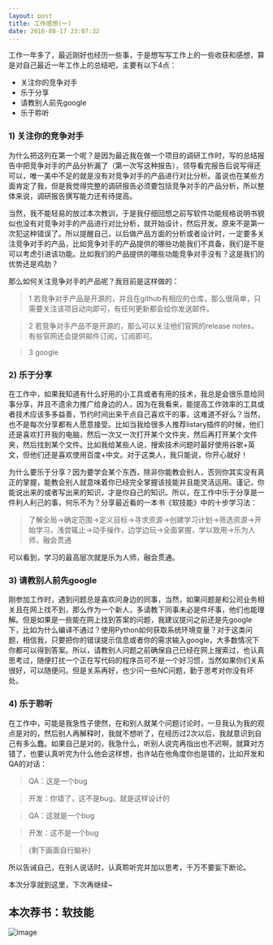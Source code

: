 ```yaml
---
layout: post
title: 工作感想(一)
date: 2016-08-17 23:07:32
---
```


工作一年多了，最近刚好也经历一些事，于是想写写工作上的一些收获和感想，算是对自己最近一年工作上的总结吧，主要有以下4点：

- 关注你的竞争对手
- 乐于分享
- 请教别人前先google
- 乐于聆听

### 1) 关注你的竞争对手

为什么把这列在第一个呢？是因为最近我在做一个项目的调研工作时，写的总结报告中把竞争对手的产品分析漏了（第一次写这种报告），领导看完报告后说写得还可以，唯一美中不足的就是没有对竞争对手的产品进行对比分析。虽说也在某些方面肯定了我，但是我觉得完整的调研报告必须要包括竞争对手的产品分析，所以整体来说，调研报告撰写能力还有待提高。

当然，我不能轻易的放过本次教训，于是我仔细回想之前写软件功能规格说明书貌似也没有对竞争对手的产品进行对比分析，就开始设计，然后开发。原来不是第一次犯这种错误了。所以提醒自己，以后做产品方面的分析或者设计时，一定要多关注竞争对手的产品，比如竞争对手的产品提供的哪些功能我们不具备，我们是不是可以考虑引进该功能。比如我们的产品提供的哪些功能竞争对手没有？这是我们的优势还是鸡肋？

那么如何关注竞争对手的产品呢？我目前是这样做的：

> 1 若竞争对手产品是开源的，并且在github有相应的仓库，那么很简单，只需要关注该项目动向即可，有任何更新都会给你发送邮件。

> 2 若竞争对手产品不是开源的，那么可以关注他们官网的release notes，有些官网还会提供邮件订阅，订阅即可。

> 3 google


### 2) 乐于分享

在工作中，如果我知道有什么好用的小工具或者有用的技术，我总是会很乐意给同事分享，并且不遗余力推广给身边的人，因为在我看来，能提高工作效率的工具或者技术应该多多益善，节约时间出来干点自己喜欢干的事，这难道不好么？当然，也不是每次分享都有人愿意接受。比如当我给很多人推荐listary插件的时候，他们还是喜欢打开我的电脑，然后一次又一次打开某个文件夹，然后再打开某个文件夹，然后找到某个文件。比如我给某些人说，搜索技术问题时最好使用谷歌+英文，但他们还是喜欢使用百度+中文。对于这类人，我只能说，你开心就好！

为什么要乐于分享？因为要学会某个东西，除非你能教会别人，否则你其实没有真正的掌握，能教会别人就意味着你已经完全掌握该技能并且能灵活运用。谨记，你能说出来的或者写出来的知识，才是你自己的知识。所以，在工作中乐于分享是一件利人利己的事，何乐不为？分享最近看的一本书《软技能》中的十步学习法：


> 了解全局->确定范围->定义目标->寻求资源->创建学习计划->筛选资源->开始学习，浅尝辄止->动手操作，边学边玩->全面掌握，学以致用->乐为人师，融会贯通

可以看到，学习的最高层次就是乐为人师，融会贯通。

### 3) 请教别人前先google

刚参加工作时，遇到问题总是喜欢问身边的同事，当然，如果问题是和公司业务相关且在网上找不到，那么作为一个新人，多请教下同事未必是件坏事，他们也能理解。但是如果是一些能在网上找到答案的问题，我建议提问之前还是先google下，比如为什么编译不通过？使用Python如何获取系统环境变量？对于这类问题，相信我，只要把你的错误提示信息或者你的需求输入google，大多数情况下你都可以得到答案。所以，请教别人问题之前确保自己已经在网上搜索过，也认真思考过，随便打扰一个正在写代码的程序员可不是一个好习惯，当然如果你们关系很好，可以随便问。但是关系再好，也少问一些NC问题，勤于思考对你没有坏处。


### 4) 乐于聆听

在工作中，可能是我急性子使然，在和别人就某个问题讨论时，一旦我认为我的观点是对的，然后别人再解释时，我就不想听了，在经历过2次以后，我就意识到自己有多么蠢。如果自己是对的，我急什么，听别人说完再指出也不迟啊，就算对方错了，也要认真听完为什么他会这样想，也许站在他角度你也是错的，比如开发和QA的对话：

> QA：这是一个bug

> 开发：你错了，这不是bug，就是这样设计的

> QA：这就是一个bug

> 开发：这不是一个bug

> (剩下画面自行脑补)

所以告诫自己，在别人说话时，认真聆听完并加以思考，千万不要妄下断论。

本次分享就到这里，下次再继续~

## 本次荐书：软技能

![image](http://img11.360buyimg.com/n1/s200x200_jfs/t2881/175/3274538444/621411/160003a4/57873348Nf36a3ecd.jpg)
